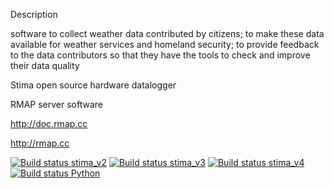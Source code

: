 Description

software to collect weather data contributed by citizens; to make
these data available for weather services and homeland security; to
provide feedback to the data contributors so that they have the tools
to check and improve their data quality

Stima open source hardware datalogger

RMAP server software

http://doc.rmap.cc

http://rmap.cc


[![Build status stima_v2](https://github.com/r-map/rmap/workflows/stima_v2/badge.svg)](https://github.com/r-map/rmap/actions?query=workflow%3Astima_v2)
[![Build status stima_v3](https://github.com/r-map/rmap/workflows/stima_v3/badge.svg)](https://github.com/r-map/rmap/actions?query=workflow%3Astima_v3)
[![Build status stima_v4](https://github.com/r-map/rmap/workflows/stima_v4/badge.svg)](https://github.com/r-map/rmap/actions?query=workflow%3Astima_v4)
[![Build status Python](https://github.com/r-map/rmap/workflows/Python/badge.svg)](https://github.com/r-map/rmap/actions?query=workflow%3APython)

